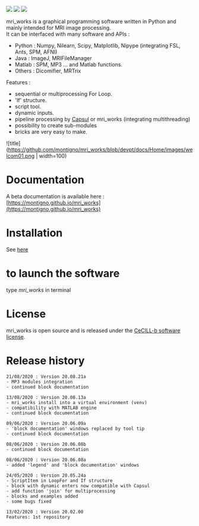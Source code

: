 [![](https://img.shields.io/badge/Python-3.5%2C%203.6%2C%203.7-yellow.svg)](#)
[![](https://img.shields.io/badge/platform-Linux-orange.svg)](#)
[![](https://img.shields.io/badge/license-CeCILL_b-blue.svg)](https://cecill.info/licences/Licence_CeCILL_V2.1-en.html)

mri_works is a graphical programming software written in Python and mainly intended for MRI image processing.\
It can be interfaced with many software and APIs : 
- Python : Numpy, Nilearn, Scipy, Matplotlib, Nipype (integrating FSL, Ants, SPM, AFNI)
- Java : ImageJ, MRIFileManager
- Matlab : SPM, MP3 ... and Matlab functions.
- Others : Dicomifier, MRTrix

Features :
- sequential or multiprocessing For Loop.
- 'If' structure.
- script tool.
- dynamic inputs.
- pipeline processing by [Capsul](http://brainvisa.info/capsul/index.html) or mri_works (integrating multithreading)
- possibility to create sub-modules
- bricks are very easy to make.

![title](https://github.com/montigno/mri_works/blob/devpt/docs/Home/images/welcom01.png | width=100)

# Documentation

A beta documentation is available here : [https://montigno.github.io/mri_works](https://montigno.github.io/mri_works)

# Installation

See [here](https://montigno.github.io/mri_works/Home/install_mri_works.html)

# to launch the software

type *mri_works* in terminal

# License

mri_works is open source and is released under the [CeCILL-b software license](https://cecill.info/licences/Licence_CeCILL_V2.1-en.html).

# Release history

	21/08/2020 : Version 20.08.21a
	- MP3 modules integration
	- continued block documentation

<p></p>

	13/08/2020 : Version 20.08.13a
	- mri_works install into a virtual environment (venv)
	- compatibility with MATLAB engine
	- continued block documentation

<p></p>

	09/06/2020 : Version 20.06.09a
	- 'block documentation' windows replaced by tool tip
	- continued block documentation

<p></p>

	08/06/2020 : Version 20.06.08b
	- continued block documentation

<p></p>

	08/06/2020 : Version 20.06.08a
	- added 'legend' and 'block documentation' windows

<p></p>

	24/05/2020 : Version 20.05.24a
	- ScriptItem in LoopFor and If structure
	- block with dynamic enters now compatible with Capsul
	- add function 'join' for multiprocessing
	- blocks and examples added
	- some bugs fixed

<p></p>

    13/02/2020 : Version 20.02.00
	Features: 1st repository
